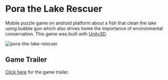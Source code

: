 # Pora the Lake Rescuer

Mobile puzzle game on android platform about a fish that clean the lake using bubble gun which also drives home the importance of environmental conservation. This game was built with [Unity3D](https://unity3d.com/).

![pora-the-lake-rescuer](http://longstim.github.io/img/portfolio/pora-the-lake-rescuer.jpg)

## Game Trailer
[Click here](https://www.youtube.com/watch?v=Z0dc_KTSej4&t=5s) for the game trailer.
